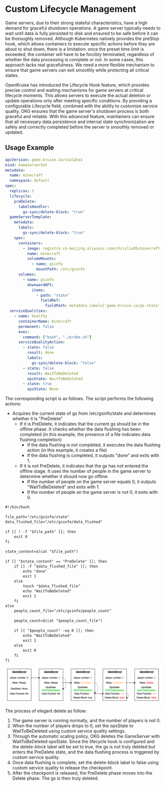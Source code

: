 # Custom Lifecycle Management

Game servers, due to their strong stateful characteristics, have a high demand for graceful shutdown operations. 
A game server typically needs to wait until data is fully persisted to disk and ensured to be safe before it can be thoroughly removed. 
Although Kubernetes natively provides the preStop hook, which allows containers to execute specific actions before they are about to shut down, there is a limitation: once the preset time limit is exceeded, the container will have to be forcibly terminated, regardless of whether the data processing is complete or not. 
In some cases, this approach lacks real gracefulness. We need a more flexible mechanism to ensure that game servers can exit smoothly while protecting all critical states.

OpenKruise has introduced the Lifecycle Hook feature, which provides precise control and waiting mechanisms for game servers at critical lifecycle moments. 
This allows servers to execute the actual deletion or update operations only after meeting specific conditions. 
By providing a configurable Lifecycle field, combined with the ability to customize service quality, OKG ensures that the game server's shutdown process is both graceful and reliable. 
With this advanced feature, maintainers can ensure that all necessary data persistence and internal state synchronization are safely and correctly completed before the server is smoothly removed or updated.

## Usage Example

```yaml
apiVersion: game.kruise.io/v1alpha1
kind: GameServerSet
metadata:
  name: minecraft
  namespace: default
spec:
  replicas: 3
  lifecycle:
    preDelete:
      labelsHandler:
        gs-sync/delete-block: "true"
  gameServerTemplate:
    metadata:
      labels:
        gs-sync/delete-block: "true"
    spec:
      containers:
        - image: registry.cn-beijing.aliyuncs.com/chrisliu95/minecraft-demo:probe-v0
          name: minecraft
          volumeMounts:
            - name: gsinfo
              mountPath: /etc/gsinfo
      volumes:
        - name: gsinfo
          downwardAPI:
            items:
              - path: "state"
                fieldRef:
                  fieldPath: metadata.labels['game.kruise.io/gs-state']
  serviceQualities:
    - name: healthy
      containerName: minecraft
      permanent: false
      exec:
        command: ["bash", "./probe.sh"]
      serviceQualityAction:
        - state: false
          result: done
          labels:
            gs-sync/delete-block: "false"
        - state: false
          result: WaitToBeDeleted
          opsState: WaitToBeDeleted
        - state: true
          opsState: None
```

The corresponding script is as follows. The script performs the following actions:

- Acquires the current state of gs from /etc/gsinfo/state and determines whether it is "PreDelete"
    - If it is PreDelete, it indicates that the current gs should be in the offline phase. It checks whether the data flushing has been completed (in this example, the presence of a file indicates data flushing completion)
        - If the data flushing is not completed, it executes the data flushing action (in this example, it creates a file)
        - If the data flushing is completed, it outputs "done" and exits with 1.
    - If it is not PreDelete, it indicates that the gs has not entered the offline stage. It uses the number of people in the game server to determine whether it should now go offline.
        - If the number of people on the game server equals 0, it outputs "WaitToBeDeleted" and exits with 1.
        - If the number of people on the game server is not 0, it exits with 0.

```
#!/bin/bash

file_path="/etc/gsinfo/state"
data_flushed_file="/etc/gsinfo/data_flushed"

if [[ ! -f "$file_path" ]]; then
    exit 0
fi

state_content=$(cat "$file_path")

if [[ "$state_content" == "PreDelete" ]]; then
    if [[ -f "$data_flushed_file" ]]; then
        echo "done"
        exit 1
    else
        touch "$data_flushed_file"
        echo "WaitToBeDeleted"
        exit 1
    fi
else
    people_count_file="/etc/gsinfo/people_count"

    people_count=$(cat "$people_count_file")
    
    if [[ "$people_count" -eq 0 ]]; then
        echo "WaitToBeDeleted"
        exit 1
    else
        exit 0
    fi
fi
```

![grace-deletion.png](../../static/img/kruisegame/user-manuals/gs-lifecycle-delete.png)

The process of elegant delete as follow:
1. The game server is running normally, and the number of players is not 0.
2. When the number of players drops to 0, set the opsState to WaitToBeDeleted using custom service quality settings.
3. Through the automatic scaling policy, OKG deletes the GameServer with WaitToBeDeleted opsState. Since the lifecycle hook is configured and the delete-block label will be set to true, the gs is not truly deleted but enters the PreDelete state, and the data flushing process is triggered by custom service quality.
4. Once data flushing is complete, set the delete-block label to false using custom service quality to release the checkpoint.
5. After the checkpoint is released, the PreDelete phase moves into the Delete phase. The gs is then truly deleted.